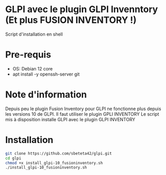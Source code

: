 # GLPI avec le plugin GLPI Invenntory (Et plus FUSION INVENTORY !)
Script d'installation en shell

# Pre-requis
- OS: Debian 12 core
- apt install -y openssh-server git

# Note d'information
Depuis peu le plugin Fusion Inventory pour GLPI ne fonctionne plus depuis les versions 10 de GLPI.
Il faut utiliser le plugin GPLI INVENTORY
Le script mis à disposition installe GLPI avec le plugin GLPI INVENTORY 

# Installation
```bash
git clone https://github.com/sbeteta42/glpi.git
cd glpi
chmod +x install_glpi-10_fusioninventory.sh
./install_glpi-10_fusioninventory.sh
